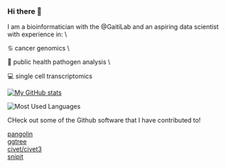 ### Hi there 👋

I am a bioinformatician with the @GaitiLab and an aspiring data scientist with experience in: \

♋ cancer genomics \

🐛 public health pathogen analysis \

💻 single cell transcriptomics


[![My GitHub stats](https://github-readme-stats.vercel.app/api?username=matt-sd-watson)](https://github.com/matt-sd-watson/github-readme-stats)


![Most Used Languages](https://github-readme-stats.vercel.app/api/top-langs/?username=matt-sd-watson&hide=html,jupyter_notebook&theme=tokyonight)

CHeck out some of the Github software that I have contributed to!

[pangolin](https://github.com/cov-lineages/pangolin) \
[ggtree](https://github.com/YuLab-SMU/ggtree) \
[civet/civet3](https://github.com/artic-network/civet) \
[snipit](https://github.com/aineniamh/snipit)


